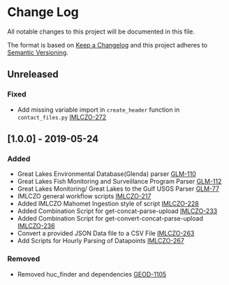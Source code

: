# Change Log
All notable changes to this project will be documented in this file.

The format is based on [Keep a Changelog](http://keepachangelog.com/)
and this project adheres to [Semantic Versioning](http://semver.org/).

## Unreleased

### Fixed
- Add missing variable import in `create_header` function in `contact_files.py`
  [IMLCZO-272](https://opensource.ncsa.illinois.edu/jira/browse/IMLCZO-267)

## [1.0.0] - 2019-05-24

### Added
- Great Lakes Environmental Database(Glenda) parser
  [GLM-110](https://opensource.ncsa.illinois.edu/jira/browse/GLM-110)
- Great Lakes Fish Monitoring and Surveillance Program Parser
  [GLM-112](https://opensource.ncsa.illinois.edu/jira/browse/GLM-112)
- Great Lakes Monitoring/ Great Lakes to the Gulf USGS Parser
  [GLM-77](https://opensource.ncsa.illinois.edu/jira/browse/GLM-77)
- IMLCZO general workflow scripts
  [IMLCZO-217](https://opensource.ncsa.illinois.edu/jira/browse/IMLCZO-217)
- Added IMLCZO Mahomet Ingestion style of script
  [IMLCZO-228](https://opensource.ncsa.illinois.edu/jira/browse/IMLCZO-228)
- Added Combination Script for get-concat-parse-upload
  [IMLCZO-233](https://opensource.ncsa.illinois.edu/jira/browse/IMLCZO-233)
- Added Combination Script for get-convert-concat-parse-upload
  [IMLCZO-236](https://opensource.ncsa.illinois.edu/jira/browse/IMLCZO-236)
- Convert a provided JSON Data file to a CSV File
  [IMLCZO-263](https://opensource.ncsa.illinois.edu/jira/browse/IMLCZO-263)
- Add Scripts for Hourly Parsing of Datapoints
  [IMLCZO-267](https://opensource.ncsa.illinois.edu/jira/browse/IMLCZO-267)

### Removed
- Removed huc_finder and dependencies
  [GEOD-1105](https://opensource.ncsa.illinois.edu/jira/browse/GEOD-1105)
